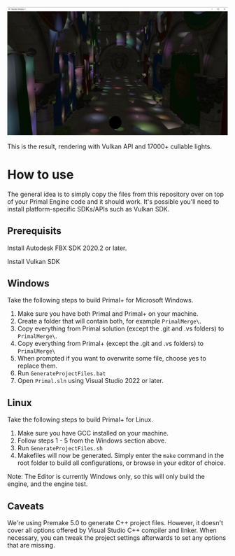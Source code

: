 ![image](cullable_lights_result.png)

This is the result, rendering with Vulkan API and 17000+ cullable lights.

# How to use
The general idea is to simply copy the files from this repository over on top of your Primal Engine code and it should work. It's possible you'll need to install platform-specific SDKs/APIs such as Vulkan SDK.

## Prerequisits
Install Autodesk FBX SDK 2020.2 or later.

Install Vulkan SDK

## Windows
Take the following steps to build Primal+ for Microsoft Windows.

1. Make sure you have both Primal and Primal+ on your machine.
2. Create a folder that will contain both, for example `PrimalMerge\`.
3. Copy everything from Primal solution (except the .git and .vs folders) to `PrimalMerge\`.
4. Copy everything from Primal+ (except the .git and .vs folders) to `PrimalMerge\`
5. When prompted if you want to overwrite some file, choose yes to replace them.
6. Run `GenerateProjectFiles.bat`
7. Open `Primal.sln` using Visual Studio 2022 or later.

## Linux
Take the following steps to build Primal+ for Linux.

1. Make sure you have GCC installed on your machine. 
2. Follow steps 1 - 5 from the Windows section above.
3. Run `GenerateProjectFiles.sh`
4. Makefiles will now be generated. Simply enter the `make` command in the root folder to build all configurations, or browse in your editor of choice.

Note: The Editor is currently Windows only, so this will only build the engine, and the engine test.

## Caveats
We're using Premake 5.0 to generate C++ project files. However, it doesn't cover all options offered by Visual Studio C++ compiler and linker. When necessary, you can tweak the project settings afterwards to set any options that are missing.
